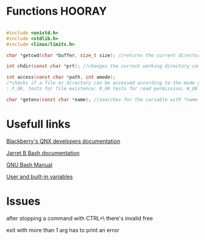 # Functions HOORAY

```c

#include <unistd.h>
#include <stdlib.h>
#include <linux/limits.h>

char *getcwd(char *buffer, size_t size); //returns the current directory, MAX_PATH can be used as size

int chdir(const char *prt); //changes the current working directory considering the path (*prt) given, return 0 on sucess and -1 if an errors occurs

int access(const char *path, int amode); 
/*checks if a file or directory can be accessed according to the mode given
: F_OK, tests for file existence; R_OK tests for read permission; W_OK tests for writing permission and X_OK test for execution permission*/

char *getenv(const char *name); //searches for the variable with *name and returns it's value string

```

# Usefull links

[Blackberry's QNX developers documentation](https://www.qnx.com/developers/docs/7.1/#com.qnx.doc.neutrino.lib_ref/topic/about.html)

[Jarret B Bash documentation](https://www.linux.org/threads/bash-03-%E2%80%93-command-line-processing.38676/)

[GNU Bash Manual](https://www.gnu.org/software/bash/manual/html_node/Shell-Parameter-Expansion.html)

[User and built-in variables](https://pressbooks.senecapolytechnic.ca/uli101/chapter/variables-in-shell-scripting/)

# Issues

after stopping a command with CTRL+\ there's invalid free

exit with more than 1 arg has to print an error

